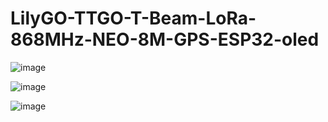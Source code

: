 # LilyGO-TTGO-T-Beam-LoRa-868MHz-NEO-8M-GPS-ESP32-oled

![image](https://user-images.githubusercontent.com/24932503/149501968-201916ea-9326-4776-80fe-d05fd24f1936.png)

![image](https://user-images.githubusercontent.com/24932503/149505971-853c4bff-8f10-4042-87d3-f8390a0ab04a.png)

![image](https://user-images.githubusercontent.com/24932503/149506807-486a3f7b-c2b9-439a-8a9b-d545358ea08c.png)
